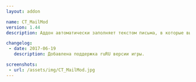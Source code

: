 ```yaml
---
layout: addon

name: CT_MailMod
version: 1.44
description: Аддон автоматически заполняет текстом письма, в которые вы вкладываете предметы. Плюс в дополнение аддон напишет, какой предметы вы положили и сколько. Сумма за отправку отобразиться в верхнем правом углу окна. При клике клавиш Alt+Click, аддон автоматически добавит пересылаемые предметы в почту.

changelog:
 - date: 2017-06-19
   description: Добавлена поддержка ruRU версии игры.

screenshots:
 - url: /assets/img/CT_MailMod.jpg
---
```

